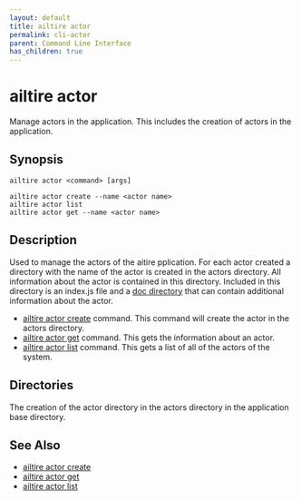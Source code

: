 ```yaml
---
layout: default
title: ailtire actor
permalink: cli-actor
parent: Command Line Interface
has_children: true
---
```


# ailtire actor

Manage actors in the application. This includes the creation of actors in the application.

## Synopsis

```shell
ailtire actor <command> [args]

ailtire actor create --name <actor name>
ailtire actor list
ailtire actor get --name <actor name>
```

## Description

Used to manage the actors of the aitire pplication. For each actor created a directory with the name of the actor is
created in the actors directory. All information about the actor is contained in this directory. Included in this
directory is an index.js file and a [doc directory](documentation) that can contain additional information about the
actor.

* [ailtire actor create](cli-actor-create) command. This command will create the actor in the actors directory.
* [ailtire actor get](cli-actor-get) command.  This gets the information about an actor.
* [ailtire actor list](cli-actor-list) command.  This gets a list of all of the actors of the system.

## Directories

The creation of the actor directory in the actors directory in the application base directory.

## See Also

* [ailtire actor create](cli-actor-create)
* [ailtire actor get](cli-actor-get)
* [ailtire actor list](cli-actor-list)

